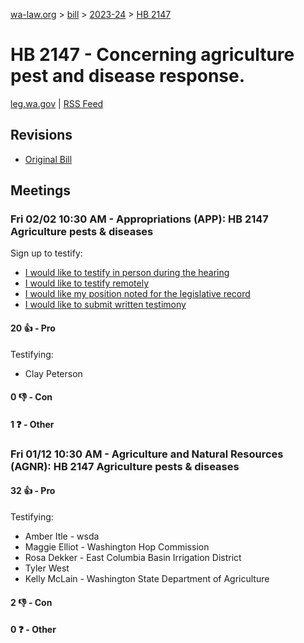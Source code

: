 [wa-law.org](/) > [bill](/bill/) > [2023-24](/bill/2023-24/) > [HB 2147](/bill/2023-24/hb/2147/)

# HB 2147 - Concerning agriculture pest and disease response.
[leg.wa.gov](https://app.leg.wa.gov/billsummary?BillNumber=2147&Year=2023&Initiative=false) | [RSS Feed](./rss.xml)

## Revisions
* [Original Bill](1/)

## Meetings
### Fri 02/02 10:30 AM - Appropriations (APP): HB 2147 Agriculture pests & diseases
Sign up to testify:
* [I would like to testify in person during the hearing](https://app.leg.wa.gov/csi/Testifier/Add?chamber=House&mId=31827&aId=158495&caId=23819&tId=1)
* [I would like to testify remotely](https://app.leg.wa.gov/csi/Testifier/Add?chamber=House&mId=31827&aId=158495&caId=23819&tId=2)
* [I would like my position noted for the legislative record](https://app.leg.wa.gov/csi/Testifier/Add?chamber=House&mId=31827&aId=158495&caId=23819&tId=3)
* [I would like to submit written testimony](https://app.leg.wa.gov/csi/Testifier/Add?chamber=House&mId=31827&aId=158495&caId=23819&tId=4)

#### 20 👍 - Pro
Testifying:
* Clay Peterson

#### 0 👎 - Con

#### 1 ❓ - Other

### Fri 01/12 10:30 AM - Agriculture and Natural Resources (AGNR): HB 2147 Agriculture pests & diseases
#### 32 👍 - Pro
Testifying:
* Amber Itle - wsda
* Maggie Elliot - Washington Hop Commission
* Rosa Dekker - East Columbia Basin Irrigation District
* Tyler West
* Kelly McLain - Washington State Department of Agriculture

#### 2 👎 - Con

#### 0 ❓ - Other
